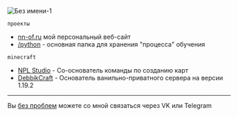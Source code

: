 ![Без имени-1](https://user-images.githubusercontent.com/58265507/203340635-e92f744b-7ad8-487f-a6b2-5eb682a9061e.png)

`проекты`
- [nn-of.ru](https://github.com/NikitaNik-of/nnof-site) мой персональный веб-сайт
- [/python](https://github.com/NikitaNik-of/Python) - основная папка для хранения "процесса" обучения

`minecraft`
- [NPL Studio](https://github.com/NPL-Studio) - Со-основатель команды по созданию карт
- [DebbikCraft](https://github.com/NPL-Studio) - Основатель ванильно-приватного сервера на версии 1.19.2

 ---

 Вы [без проблем](https://nn-of.ru/links) можете со мной связаться через VK или Telegram 
